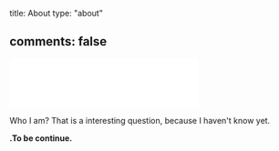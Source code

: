 title: About
type: "about"

comments: false
---

<iframe frameborder="no" border="0" marginwidth="0" marginheight="0" width=330 height=86 src="//music.163.com/outchain/player?type=2&id=411356640&auto=1&height=66"></iframe>

Who I am? That is a interesting question, because I haven't know yet. 





**.To be continue.**

